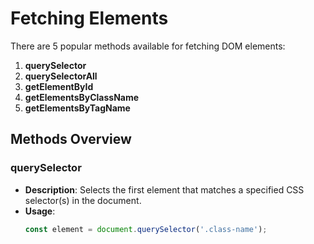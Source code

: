 # Fetching Elements

There are 5 popular methods available for fetching DOM elements:

1. **querySelector**
2. **querySelectorAll**
3. **getElementById**
4. **getElementsByClassName**
5. **getElementsByTagName**

## Methods Overview

### querySelector
- **Description**: Selects the first element that matches a specified CSS selector(s) in the document.
- **Usage**:
  ```javascript
  const element = document.querySelector('.class-name');


  